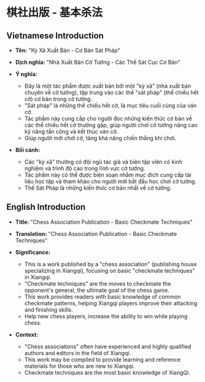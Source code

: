 # 棋社出版 - 基本杀法

## Vietnamese Introduction

* **Tên:** "Kỳ Xã Xuất Bản - Cơ Bản Sát Pháp"
* **Dịch nghĩa:** "Nhà Xuất Bản Cờ Tướng - Các Thế Sát Cục Cơ Bản"
* **Ý nghĩa:**

    * Đây là một tác phẩm được xuất bản bởi một "kỳ xã" (nhà xuất bản chuyên về cờ tướng), tập trung vào các thế "sát pháp" (thế chiếu hết cờ) cơ bản trong cờ tướng.
    * "Sát pháp" là những thế chiếu hết cờ, là mục tiêu cuối cùng của ván cờ.
    * Tác phẩm này cung cấp cho người đọc những kiến thức cơ bản về các thế chiếu hết cờ thường gặp, giúp người chơi cờ tướng nâng cao kỹ năng tấn công và kết thúc ván cờ.
    * Giúp người mới chơi cờ, tăng khả năng chiến thắng khi chơi.
* **Bối cảnh:**

    * Các "kỳ xã" thường có đội ngũ tác giả và biên tập viên có kinh nghiệm và trình độ cao trong lĩnh vực cờ tướng.
    * Tác phẩm này có thể được biên soạn nhằm mục đích cung cấp tài liệu học tập và tham khảo cho người mới bắt đầu học chơi cờ tướng.
    * Thế Sát Pháp là những kiến thức cơ bản nhất về cờ tướng.

## English Introduction

* **Title:** "Chess Association Publication - Basic Checkmate Techniques"
* **Translation:** "Chess Association Publication - Basic Checkmate Techniques"
* **Significance:**

    * This is a work published by a "chess association" (publishing house specializing in Xiangqi), focusing on basic "checkmate techniques" in Xiangqi.
    * "Checkmate techniques" are the moves to checkmate the opponent's general, the ultimate goal of the chess game.
    * This work provides readers with basic knowledge of common checkmate patterns, helping Xiangqi players improve their attacking and finishing skills.
    * Help new chess players, increase the ability to win while playing chess.
* **Context:**

    * "Chess associations" often have experienced and highly qualified authors and editors in the field of Xiangqi.
    * This work may be compiled to provide learning and reference materials for those who are new to Xiangqi.
    * Checkmate techniques are the most basic knowledge of XiangQi.